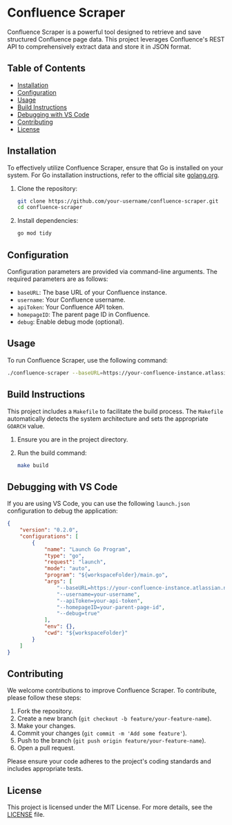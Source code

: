 # Confluence Scraper

Confluence Scraper is a powerful tool designed to retrieve and save structured Confluence page data. This project leverages Confluence's REST API to comprehensively extract data and store it in JSON format.

## Table of Contents

- [Installation](#installation)
- [Configuration](#configuration)
- [Usage](#usage)
- [Build Instructions](#build-instructions)
- [Debugging with VS Code](#debugging-with-vs-code)
- [Contributing](#contributing)
- [License](#license)

## Installation

To effectively utilize Confluence Scraper, ensure that Go is installed on your system. For Go installation instructions, refer to the official site [golang.org](https://golang.org/).

1. Clone the repository:

    ```sh
    git clone https://github.com/your-username/confluence-scraper.git
    cd confluence-scraper
    ```

2. Install dependencies:

    ```sh
    go mod tidy
    ```

## Configuration

Configuration parameters are provided via command-line arguments. The required parameters are as follows:

- `baseURL`: The base URL of your Confluence instance.
- `username`: Your Confluence username.
- `apiToken`: Your Confluence API token.
- `homepageID`: The parent page ID in Confluence.
- `debug`: Enable debug mode (optional).

## Usage

To run Confluence Scraper, use the following command:

```sh
./confluence-scraper --baseURL=https://your-confluence-instance.atlassian.net --username=your-username --apiToken=your-api-token --homepageID=your-parent-page-id --debug=true
```

## Build Instructions

This project includes a `Makefile` to facilitate the build process. The `Makefile` automatically detects the system architecture and sets the appropriate `GOARCH` value.

1. Ensure you are in the project directory.
2. Run the build command:

    ```sh
    make build
    ```

## Debugging with VS Code

If you are using VS Code, you can use the following `launch.json` configuration to debug the application:

```json
{
    "version": "0.2.0",
    "configurations": [
        {
            "name": "Launch Go Program",
            "type": "go",
            "request": "launch",
            "mode": "auto",
            "program": "${workspaceFolder}/main.go",
            "args": [
                "--baseURL=https://your-confluence-instance.atlassian.net",
                "--username=your-username",
                "--apiToken=your-api-token",
                "--homepageID=your-parent-page-id",
                "--debug=true"
            ],
            "env": {},
            "cwd": "${workspaceFolder}"
        }
    ]
}
```

## Contributing

We welcome contributions to improve Confluence Scraper. To contribute, please follow these steps:

1. Fork the repository.
2. Create a new branch (`git checkout -b feature/your-feature-name`).
3. Make your changes.
4. Commit your changes (`git commit -m 'Add some feature'`).
5. Push to the branch (`git push origin feature/your-feature-name`).
6. Open a pull request.

Please ensure your code adheres to the project's coding standards and includes appropriate tests.

## License

This project is licensed under the MIT License. For more details, see the [LICENSE](LICENSE) file.
